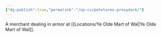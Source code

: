 ```yaml
---
{"dg-publish":true,"permalink":"/np-cs/petelareo-presydark/"}
---
```


A merchant dealing in armor at [[Locations/Ye Olde Mart of Wal\|Ye Olde Mart of Wal]].
